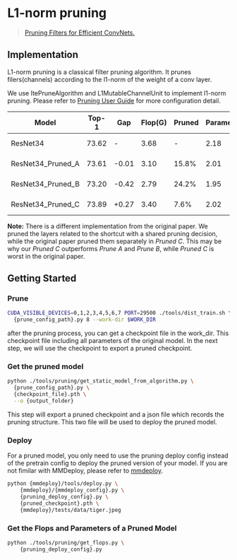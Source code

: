 # L1-norm pruning

> [Pruning Filters for Efficient ConvNets.](https://arxiv.org/pdf/1608.08710.pdf)

<!-- [ALGORITHM] -->

## Implementation

L1-norm pruning is a classical filter pruning algorithm. It prunes filers(channels) according to the l1-norm of the weight of a conv layer.

We use ItePruneAlgorithm and L1MutableChannelUnit to implement l1-norm pruning. Please refer to [Pruning User Guide](../../../../docs/en/user_guides/pruning_user_guide.md) for more configuration detail.

| Model             | Top-1 | Gap   | Flop(G) | Pruned | Parameters | Pruned | Config                                                                                                 | Download                                                                                                                                                                                                                                                |
| ----------------- | ----- | ----- | ------- | ------ | ---------- | ------ | ------------------------------------------------------------------------------------------------------ | ------------------------------------------------------------------------------------------------------------------------------------------------------------------------------------------------------------------------------------------------------- |
| ResNet34          | 73.62 | -     | 3.68    | -      | 2.18       | -      | [mmcls](https://github.com/open-mmlab/mmclassification/blob/1.x/configs/resnet/resnet34_8xb32_in1k.py) | [model](https://download.openmmlab.com/mmclassification/v0/resnet/resnet34_8xb32_in1k_20210831-f257d4e6.pth) \| [log](https://download.openmmlab.com/mmclassification/v0/resnet/resnet34_8xb32_in1k_20210831-f257d4e6.log.json)                         |
| ResNet34_Pruned_A | 73.61 | -0.01 | 3.10    | 15.8%  | 2.01       | 7.8%   | [config](./l1-norm_resnet34_8xb32_in1k_a.py)                                                           | [model](https://openmmlab-share.oss-cn-hangzhou.aliyuncs.com/mmrazor/v1/pruning/l1-norm/l1-norm_resnet34_8xb32_in1k_a.pth) \| [log](https://openmmlab-share.oss-cn-hangzhou.aliyuncs.com/mmrazor/v1/pruning/l1-norm/l1-norm_resnet34_8xb32_in1k_a.json) |
| ResNet34_Pruned_B | 73.20 | -0.42 | 2.79    | 24.2%  | 1.95       | 10.6%  | [config](./l1-norm_resnet34_8xb32_in1k_a.py)                                                           | [model](https://openmmlab-share.oss-cn-hangzhou.aliyuncs.com/mmrazor/v1/pruning/l1-norm/l1-norm_resnet34_8xb32_in1k_b.pth) \| [log](https://openmmlab-share.oss-cn-hangzhou.aliyuncs.com/mmrazor/v1/pruning/l1-norm/l1-norm_resnet34_8xb32_in1k_b.json) |
| ResNet34_Pruned_C | 73.89 | +0.27 | 3.40    | 7.6%   | 2.02       | 7.3%   | [config](./l1-norm_resnet34_8xb32_in1k_a.py)                                                           | [model](https://openmmlab-share.oss-cn-hangzhou.aliyuncs.com/mmrazor/v1/pruning/l1-norm/l1-norm_resnet34_8xb32_in1k_c.pth) \| [log](https://openmmlab-share.oss-cn-hangzhou.aliyuncs.com/mmrazor/v1/pruning/l1-norm/l1-norm_resnet34_8xb32_in1k_c.json) |

**Note:** There is a different implementation from the original paper. We pruned the layers related to the shortcut with a shared pruning decision, while the original paper pruned them separately in *Pruned C*. This may be why our *Pruned C* outperforms *Prune A* and *Prune B*, while *Pruned C* is worst in the original paper.

## Getting Started

### Prune

```bash
CUDA_VISIBLE_DEVICES=0,1,2,3,4,5,6,7 PORT=29500 ./tools/dist_train.sh \
  {prune_config_path}.py 8 --work-dir $WORK_DIR
```

after the pruning process, you can get a checkpoint file in the work_dir. This checkpoint file including all parameters of the original model. In the next step, we will use the checkpoint to export a pruned checkpoint.

### Get the pruned model

```bash
python ./tools/pruning/get_static_model_from_algorithm.py \
  {prune_config_path}.py \
  {checkpoint_file}.pth \
  --o {output_folder}
```

This step will export a pruned checkpoint and a json file which records the pruning structure. This two file will be used to deploy the pruned model.

### Deploy

For a pruned model, you only need to use the pruning deploy config instead of the pretrain config to deploy the pruned version of your model. If you are not fimilar with MMDeploy, please refer to [mmdeploy](https://github.com/open-mmlab/mmdeploy/tree/1.x).

```bash
python {mmdeploy}/tools/deploy.py \
    {mmdeploy}/{mmdeploy_config}.py \
    {pruning_deploy_config}.py \
    {pruned_checkpoint}.pth \
    {mmdeploy}/tests/data/tiger.jpeg
```

### Get the Flops and Parameters of a Pruned Model

```bash
python ./tools/pruning/get_flops.py \
    {pruning_deploy_config}.py
```
